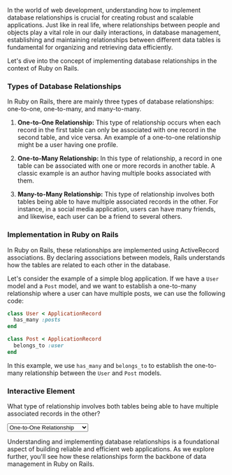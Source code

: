 In the world of web development, understanding how to implement database relationships is crucial for creating robust and scalable applications. Just like in real life, where relationships between people and objects play a vital role in our daily interactions, in database management, establishing and maintaining relationships between different data tables is fundamental for organizing and retrieving data efficiently. 

Let's dive into the concept of implementing database relationships in the context of Ruby on Rails.

### Types of Database Relationships
In Ruby on Rails, there are mainly three types of database relationships: one-to-one, one-to-many, and many-to-many. 

1. **One-to-One Relationship:** This type of relationship occurs when each record in the first table can only be associated with one record in the second table, and vice versa. An example of a one-to-one relationship might be a user having one profile.

2. **One-to-Many Relationship:** In this type of relationship, a record in one table can be associated with one or more records in another table. A classic example is an author having multiple books associated with them.

3. **Many-to-Many Relationship:** This type of relationship involves both tables being able to have multiple associated records in the other. For instance, in a social media application, users can have many friends, and likewise, each user can be a friend to several others.

### Implementation in Ruby on Rails
In Ruby on Rails, these relationships are implemented using ActiveRecord associations. By declaring associations between models, Rails understands how the tables are related to each other in the database. 

Let's consider the example of a simple blog application. If we have a `User` model and a `Post` model, and we want to establish a one-to-many relationship where a user can have multiple posts, we can use the following code:

```ruby
class User < ApplicationRecord
  has_many :posts
end

class Post < ApplicationRecord
  belongs_to :user
end
```

In this example, we use `has_many` and `belongs_to` to establish the one-to-many relationship between the `User` and `Post` models.

### Interactive Element
<div id="answerable-multiple-choice">
    <p id="question">What type of relationship involves both tables being able to have multiple associated records in the other?</p>
    <select id="choices">
        <option>One-to-One Relationship</option>
        <option id="correct-answer">Many-to-Many Relationship</option>
        <option>One-to-Many Relationship</option>
    </select>
</div>

Understanding and implementing database relationships is a foundational aspect of building reliable and efficient web applications. As we explore further, you'll see how these relationships form the backbone of data management in Ruby on Rails.